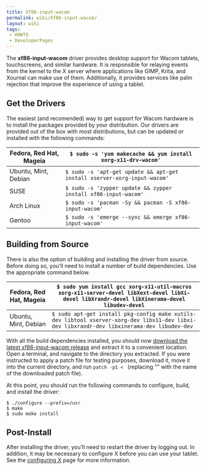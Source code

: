 ```yaml
---
title: Xf86-input-wacom
permalink: wiki/Xf86-input-wacom/
layout: wiki
tags:
 - HOWTO
 - DeveloperPages
---
```


The **xf86-input-wacom** driver provides desktop support for Wacom
tablets, touchscreens, and similar hardware. It is responsible for
relaying events from the kernel to the X server where applications like
GIMP, Krita, and Xournal can make use of them. Additionally, it provides
services like palm rejection that improve the experience of using a
tablet.

Get the Drivers
---------------

The easiest (and recomended) way to get support for Wacom hardware is to
install the packages provided by your distribution. Our drivers are
provided out of the box with most distributions, but can be updated or
installed with the following commands:

| Fedora, Red Hat, Mageia | `$ sudo -s 'yum makecache && yum install xorg-x11-drv-wacom'`            |
|-------------------------|--------------------------------------------------------------------------|
| Ubuntu, Mint, Debian    | `$ sudo -s 'apt-get update && apt-get install xserver-xorg-input-wacom'` |
| SUSE                    | `$ sudo -s 'zypper update && zypper install xf86-input-wacom'`           |
| Arch Linux              | `$ sudo -s 'pacman -Sy && pacman -S xf86-input-wacom'`                   |
| Gentoo                  | `$ sudo -s 'emerge --sync && emerge xf86-input-wacom'`                   |

Building from Source
--------------------

There is also the option of building and installing the driver from
source. Before doing so, you'll need to install a number of build
dependencies. Use the appropriate command below.

| Fedora, Red Hat, Mageia | `$ sudo yum install gcc xorg-x11-util-macros xorg-x11-server-devel libXext-devel libXi-devel libXrandr-devel libXinerama-devel libudev-devel` |
|-------------------------|-----------------------------------------------------------------------------------------------------------------------------------------------|
| Ubuntu, Mint, Debian    | `$ sudo apt-get install pkg-config make xutils-dev libtool xserver-xorg-dev libx11-dev libxi-dev libxrandr-dev libxinerama-dev libudev-dev`   |

With all the build dependencies installed, you should now [download the
latest xf86-input-wacom
release](https://sourceforge.net/projects/linuxwacom/files/latest/download)
and extract it to a convenient location. Open a terminal, and navigate
to the directory you extracted. If you were instructed to apply a patch
file for testing purposes, download it, move it into the current
directory, and run `patch -p1 < `<patchfile> (replacing "<patchfile>"
with the name of the downloaded patch file).

At this point, you should run the following commands to configure,
build, and install the driver:

    $ ./configure --prefix=/usr
    $ make
    $ sudo make install

Post-Install
------------

After installing the driver, you'll need to restart the driver by
logging out. In addition, it may be necessary to configure X before you
can use your tablet. See the [configuring X](configuring_X "wikilink")
page for more information.

